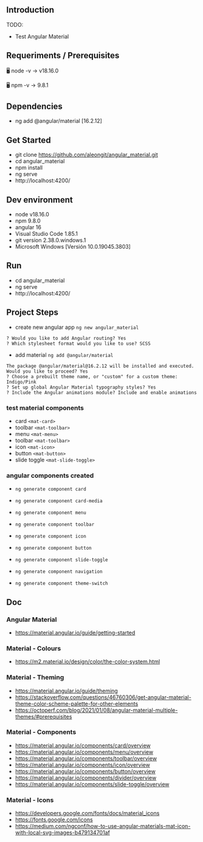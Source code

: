 ## Introduction

TODO:
- Test Angular Material




## Requeriments / Prerequisites

🖥️ node -v
→ v18.16.0

🖥️ npm -v
→ 9.8.1



## Dependencies

- ng add @angular/material [16.2.12]



## Get Started

- git clone https://github.com/aleongit/angular_material.git
- cd angular_material
- npm install
- ng serve
- http://localhost:4200/



## Dev environment

- node v18.16.0
- npm 9.8.0
- angular 16
- Visual Studio Code 1.85.1
- git version 2.38.0.windows.1
- Microsoft Windows [Versión 10.0.19045.3803]




## Run

- cd angular_material
- ng serve
- http://localhost:4200/




## Project Steps

- create new angular app `ng new angular_material`
```
? Would you like to add Angular routing? Yes
? Which stylesheet format would you like to use? SCSS
```
- add material `ng add @angular/material`
```
The package @angular/material@16.2.12 will be installed and executed.
Would you like to proceed? Yes
? Choose a prebuilt theme name, or "custom" for a custom theme: Indigo/Pink
? Set up global Angular Material typography styles? Yes
? Include the Angular animations module? Include and enable animations
```

### test material components
- card `<mat-card>`
- toolbar `<mat-toolbar>`
- menu `<mat-menu>`
- toolbar `<mat-toolbar>`
- icon `<mat-icon>`
- button `<mat-button>`
- slide toggle `<mat-slide-toggle>`


### angular components created
- `ng generate component card`
- `ng generate component card-media`
- `ng generate component menu`
- `ng generate component toolbar`
- `ng generate component icon`
- `ng generate component button`
- `ng generate component slide-toggle`

- `ng generate component navigation`
- `ng generate component theme-switch`




## Doc

### Angular Material
- https://material.angular.io/guide/getting-started


### Material - Colours
- https://m2.material.io/design/color/the-color-system.html


### Material - Theming
- https://material.angular.io/guide/theming
- https://stackoverflow.com/questions/46760306/get-angular-material-theme-color-scheme-palette-for-other-elements
- https://octoperf.com/blog/2021/01/08/angular-material-multiple-themes/#prerequisites



### Material - Components 
- https://material.angular.io/components/card/overview
- https://material.angular.io/components/menu/overview
- https://material.angular.io/components/toolbar/overview
- https://material.angular.io/components/icon/overview
- https://material.angular.io/components/button/overview
- https://material.angular.io/components/divider/overview
- https://material.angular.io/components/slide-toggle/overview



### Material - Icons
- https://developers.google.com/fonts/docs/material_icons
- https://fonts.google.com/icons
- https://medium.com/ngconf/how-to-use-angular-materials-mat-icon-with-local-svg-images-b479134701af






